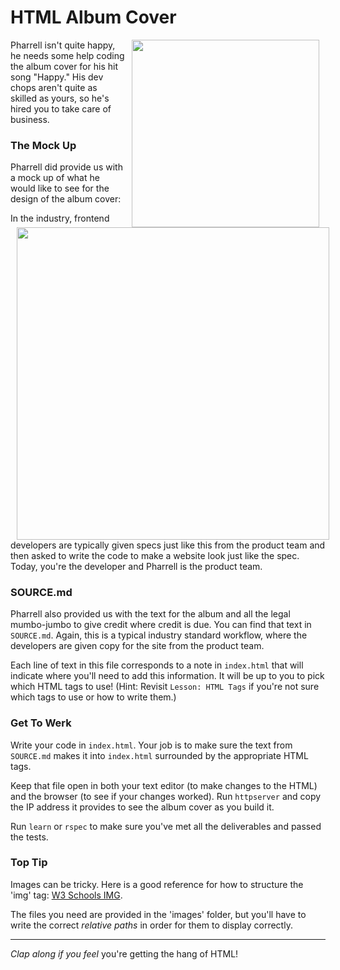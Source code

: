# HTML Album Cover
<img src="https://after-school-assets.s3.amazonaws.com/happy.gif" width="300px" align="right" hspace="10">

Pharrell isn't quite happy, he needs some help coding the album cover for his
hit song "Happy." His dev chops aren't quite as skilled as yours, so he's hired
you to take care of business.

### The Mock Up

Pharrell did provide us with a mock up of what he would like to see for the
design of the album cover:

<img src="https://s22.postimg.cc/dcqyuxbsx/MOCKUP.jpg" width="500px" align="left" hspace="10">

In the industry, frontend developers are typically given specs just
like this from the product team and then asked to write the code to make a
website look just like the spec. Today, you're the developer and Pharrell is
the product team.

### SOURCE.md

Pharrell also provided us with the text for the album and all the legal
mumbo-jumbo to give credit where credit is due. You can find that text in
`SOURCE.md`. Again, this is a typical industry standard workflow, where the
developers are given copy for the site from the product team.

Each line of text in this file corresponds to a note in `index.html` that will
indicate where you'll need to add this information. It will be up to you to pick
which HTML tags to use! (Hint: Revisit `Lesson: HTML Tags` if you're not sure
which tags to use or how to write them.)

### Get To Werk

Write your code in `index.html`. Your job is to make sure the text from
`SOURCE.md` makes it into `index.html` surrounded by the appropriate HTML tags.

Keep that file open in both your text editor (to make changes to the HTML) and
the browser (to see if your changes worked). Run `httpserver` and copy the IP
address it provides to see the album cover as you build it.

Run `learn` or `rspec` to make sure you've met all the deliverables and passed
the tests.

### Top Tip

Images can be tricky. Here is a good reference for how to structure the 'img'
tag: [W3 Schools IMG](https://www.w3schools.com/tags/tag_img.asp).  

The files you need are provided in the 'images' folder, but you'll have to write
the correct _relative paths_ in order for them to display correctly.

---

_Clap along if you feel_ you're getting the hang of HTML!
